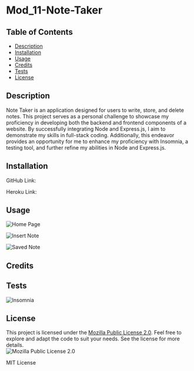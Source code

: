 # Mod_11-Note-Taker

## Table of Contents
- [Description](#description)
- [Installation](#installation)
- [Usage](#usage)
- [Credits](#credits)
- [Tests](#tests)
- [License](#license)  
        



## Description

Note Taker is an application designed for users to write, store, and delete notes. This project serves as a personal challenge to showcase my proficiency in developing both the backend and frontend components of a website. By successfully integrating Node and Express.js, I aim to demonstrate my skills in full-stack coding. Additionally, this endeavor provides an opportunity for me to enhance my proficiency with Insomnia, a testing tool, and further refine my abilities in Node and Express.js.

## Installation

GitHub Link:

Heroku Link:

## Usage

![Home Page](https://github.com/TThienT/Mod_11-Note-Taker/assets/125310070/2ca69e16-bda5-41ae-b3a6-bb58f7dd87e3)

![Insert Note](https://github.com/TThienT/Mod_11-Note-Taker/assets/125310070/88aec237-f995-49f6-ab92-82e945eb718d)

![Saved Note](https://github.com/TThienT/Mod_11-Note-Taker/assets/125310070/ffd85de9-b103-4360-8e2a-be77c51b310f)

## Credits



## Tests

![Insomnia](https://github.com/TThienT/Mod_11-Note-Taker/assets/125310070/3d73d6b0-b446-45e8-ac44-98127d7a6068)

## License
This project is licensed under the [Mozilla Public License 2.0](https://opensource.org/licenses/MPL-2.0). Feel free to explore and adapt the code to suit your needs. See the license for more details.  
![Mozilla Public License 2.0](https://img.shields.io/badge/License-MPL%202.0-brightgreen.svg)
        
MIT License
